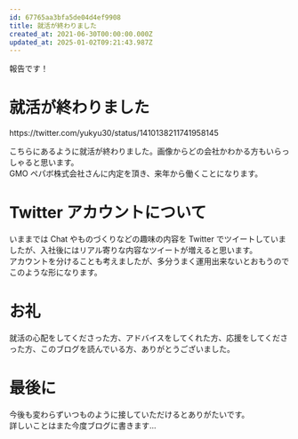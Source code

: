 ```yaml
---
id: 67765aa3bfa5de04d4ef9908
title: 就活が終わりました
created_at: 2021-06-30T00:00:00.000Z
updated_at: 2025-01-02T09:21:43.987Z
---
```


<p>報告です！</p>
<h1>就活が終わりました</h1>
<p>https://twitter.com/yukyu30/status/1410138211741958145</p>
<p>こちらにあるように就活が終わりました。画像からどの会社かわかる方もいらっしゃると思います。<br>
GMO ペパボ株式会社さんに内定を頂き、来年から働くことになります。</p>
<h1>Twitter アカウントについて</h1>
<p>いままでは Chat やものづくりなどの趣味の内容を Twitter でツイートしていましたが、入社後にはリアル寄りな内容なツイートが増えると思います。<br>
アカウントを分けることも考えましたが、多分うまく運用出来ないとおもうのでこのような形になります。</p>
<h1>お礼</h1>
<p>就活の心配をしてくださった方、アドバイスをしてくれた方、応援をしてくださった方、このブログを読んでいる方、ありがとうございました。</p>
<h1>最後に</h1>
<p>今後も変わらずいつものように接していただけるとありがたいです。<br>
詳しいことはまた今度ブログに書きます...</p>

